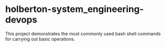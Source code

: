 # holberton-system_engineering-devops

This project demonstrates the most commonly used bash shell commands
for carrying out basic operations.
